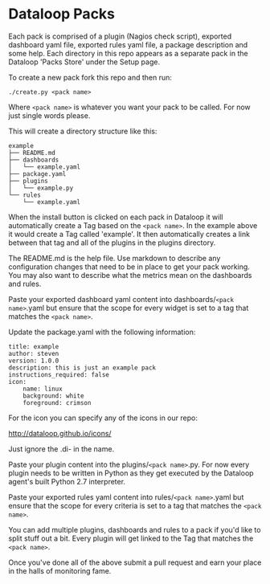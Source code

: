 # Dataloop Packs

Each pack is comprised of a plugin (Nagios check script), exported dashboard yaml file, exported rules yaml file, a
package description and some help. Each directory in this repo appears as a separate pack in the Dataloop 'Packs Store'
under the Setup page.

To create a new pack fork this repo and then run:

```./create.py <pack name>```

Where `<pack name>` is whatever you want your pack to be called. For now just single words please.

This will create a directory structure like this:

```
example
├── README.md
├── dashboards
│   └── example.yaml
├── package.yaml
├── plugins
│   └── example.py
└── rules
    └── example.yaml
```

When the install button is clicked on each pack in Dataloop it will automatically create a Tag based on the `<pack name>`.
In the example above it would create a Tag called 'example'. It then automatically creates a link between that tag and
all of the plugins in the plugins directory.

The README.md is the help file. Use markdown to describe any configuration changes that need to be in place to get your
pack working. You may also want to describe what the metrics mean on the dashboards and rules.

Paste your exported dashboard yaml content into dashboards/`<pack name>`.yaml but ensure that the scope for every widget
is set to a tag that matches the `<pack name>`.

Update the package.yaml with the following information:

```
title: example
author: steven
version: 1.0.0
description: this is just an example pack
instructions_required: false
icon:
    name: linux
    background: white
    foreground: crimson
```

For the icon you can specify any of the icons in our repo:

http://dataloop.github.io/icons/

Just ignore the .di- in the name.

Paste your plugin content into the plugins/`<pack name>`.py. For now every plugin needs to be written in Python as they
get executed by the Dataloop agent's built Python 2.7 interpreter.

Paste your exported rules yaml content into rules/`<pack name>`.yaml but ensure that the scope for every criteria
is set to a tag that matches the `<pack name>`.

You can add multiple plugins, dashboards and rules to a pack if you'd like to split stuff out a bit. Every plugin will
get linked to the Tag that matches the `<pack name>`.

Once you've done all of the above submit a pull request and earn your place in the halls of monitoring fame.
